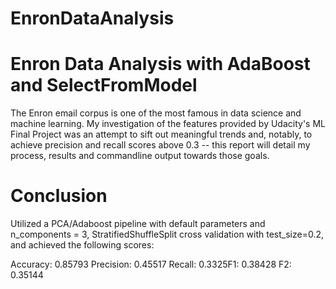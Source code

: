 # EnronDataAnalysis

<h1>Enron Data Analysis with AdaBoost and SelectFromModel</h1>

The Enron email corpus is one of the most famous in data science and machine learning. My investigation of the features provided by Udacity's ML Final Project was an attempt to sift out meaningful trends and, notably, to achieve precision and recall scores above 0.3 -- this report will detail my process, results and commandline output towards those goals.

<h1>Conclusion</h1>
Utilized a PCA/Adaboost pipeline with default parameters and n_components = 3, StratifiedShuffleSplit cross validation with test_size=0.2, and achieved the following scores:

Accuracy: 0.85793	Precision: 0.45517	Recall: 0.3325F1: 0.38428	F2: 0.35144
